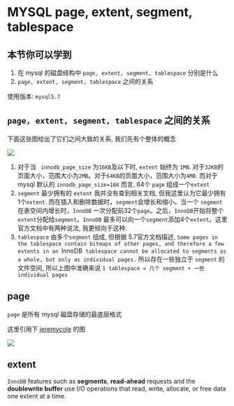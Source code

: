 # MYSQL page, extent, segment, tablespace

## 本节你可以学到

1. 在 mysql 的磁盘结构中 `page, extent, segment, tablespace` 分别是什么
2. `page, extent, segment, tablespace` 之间的关系

使用版本: `mysql5.7`

## `page, extent, segment, tablespace` 之间的关系

下面这张图给出了它们之间大致的关系, 我们先有个整体的概念

![](http://open-chen.oss-cn-hangzhou.aliyuncs.com/open/img/2019/Mar/IMG_0017.PNG)

1. 对于当 ` innodb_page_size` 为`16KB`及以下时,  `extent` 始终为 `1MB`. 对于`32KB`的页面大小，范围大小为`2MB`。对于`64KB`的页面大小，范围大小为`4MB`. 而对于 mysql 默认的 `innodb_page_size=16K` 而言,  64个 `page` 组成一个`extent`
2. `segment` 最少拥有的 `extent` 我并没有查到相关文档, 但我这里认为它最少拥有 1个`extent`.  而在插入和删除数据时，`segment`会增长和缩小。当一个 `segment`在表空间内增长时，`InnoDB` 一次分配前32个`page`。之后，`InnoDB`开始将整个`extent`分配给`segment`。`InnoDB` 最多可以向一个`segment`添加4个`extent`。这里官方文档中有两种说法, 我更倾向于这种.
3. `tablespace` 由多个`segment` 组成, 但根据 5.7官方文档描述, `Some pages in the tablespace contain bitmaps of other pages, and therefore a few extents in an `InnoDB` tablespace cannot be allocated to segments as a whole, but only as individual pages.` 所以存在一些独立于 `segment` 的文件空间, 所以上图中准确来说 `1 tablespace = 几个 segment + 一些 individual pages`

## page

`page` 是所有 mysql 磁盘存储的最底层格式

这里引用下 [jeremycole](https://github.com/jeremycole/innodb_diagrams/blob/master/images/InnoDB_Structures/Basic%20Page%20Overview.png) 的图

![](https://raw.githubusercontent.com/jeremycole/innodb_diagrams/master/images/InnoDB_Structures/Basic%20Page%20Overview.png)





## extent

`InnoDB` features such as **segments**, **read-ahead** requests and the **doublewrite buffer** use I/O operations that read, write, allocate, or free data one extent at a time.

